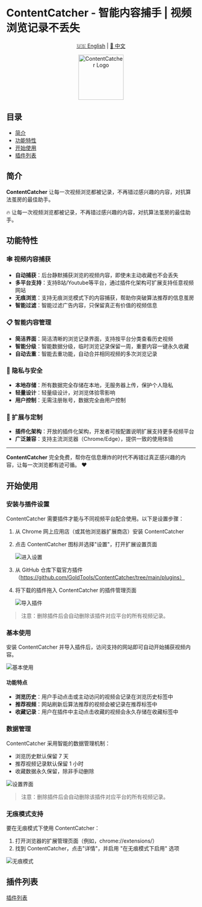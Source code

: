 # ContentCatcher - 智能内容捕手 | 视频浏览记录不丢失

<div align="center">

[🇺🇸 English](README.md) | [🌟 中文](README_CN.md) 

<img src="./assets/logo.png" alt="ContentCatcher Logo" width="120"/>

</div>

## 目录

- [简介](#简介)
- [功能特性](#功能特性)
- [开始使用](#开始使用)
- [插件列表](#插件列表)

## 简介

**ContentCatcher** 让每一次视频浏览都被记录，不再错过感兴趣的内容，对抗算法茧房的最佳助手。

🔥 让每一次视频浏览都被记录，不再错过感兴趣的内容，对抗算法茧房的最佳助手。

## 功能特性

### 🕸️ 视频内容捕获
- **自动捕获**：后台静默捕获浏览的视频内容，即使未主动收藏也不会丢失
- **多平台支持**：支持B站/Youtube等平台，通过插件化架构可扩展支持任意视频网站
- **无痕浏览**：支持无痕浏览模式下的内容捕获，帮助你突破算法推荐的信息茧房
- **智能过滤**：智能过滤广告内容，只保留真正有价值的视频信息

### 📋 智能内容管理
- **简洁界面**：简洁清晰的浏览记录界面，支持按平台分类查看历史视频
- **智能分级**：智能数据分级，临时浏览记录保留一周，重要内容一键永久收藏
- **自动去重**：智能去重功能，自动合并相同视频的多次浏览记录

### 🔐 隐私与安全
- **本地存储**：所有数据完全存储在本地，无服务器上传，保护个人隐私
- **轻量设计**：轻量级设计，对浏览体验零影响
- **用户控制**：无需注册账号，数据完全由用户控制

### 🧩 扩展与定制
- **插件化架构**：开放的插件化架构，开发者可按配置说明扩展支持更多视频平台
- **广泛兼容**：支持主流浏览器（Chrome/Edge），提供一致的使用体验

---

**ContentCatcher** 完全免费，帮你在信息爆炸的时代不再错过真正感兴趣的内容，让每一次浏览都有迹可循。 ❤️

## 开始使用

### 安装与插件设置
ContentCatcher 需要插件才能与不同视频平台配合使用。以下是设置步骤：

1. 从 Chrome 网上应用店（或其他浏览器扩展商店）安装 ContentCatcher
2. 点击 ContentCatcher 图标并选择"设置"，打开扩展设置页面
   
   ![进入设置](./assets/gotosetting_zh.png)

3. 从 GitHub 仓库下载官方插件（https://github.com/GoldTools/ContentCatcher/tree/main/plugins）
4. 将下载的插件拖入 ContentCatcher 的插件管理页面
   
   ![导入插件](./assets/import_zh.png)

> 注意：删除插件后会自动删除该插件对应平台的所有视频记录。

### 基本使用
安装 ContentCatcher 并导入插件后，访问支持的网站即可自动开始捕获视频内容。

![基本使用](./assets/usage_zh.png)

#### 功能特点
- **浏览历史**：用户手动点击或主动访问的视频会记录在浏览历史标签中
- **推荐视频**：网站刷新后算法推荐的视频会被记录在推荐标签中
- **收藏记录**：用户在插件中主动点击收藏的视频会永久存储在收藏标签中

### 数据管理
ContentCatcher 采用智能的数据管理机制：
- 浏览历史默认保留 7 天
- 推荐视频记录默认保留 1 小时
- 收藏数据永久保留，除非手动删除

![设置界面](./assets/settings_zh.png)

> 注意：删除插件后会自动删除该插件对应平台的所有视频记录。

### 无痕模式支持
要在无痕模式下使用 ContentCatcher：
1. 打开浏览器的扩展管理页面（例如，chrome://extensions/）
2. 找到 ContentCatcher，点击"详情"，并启用 "在无痕模式下启用" 选项

![无痕模式](./assets/incognito_zh.png)

## 插件列表
[插件列表](./plugins/README_CN.md)
